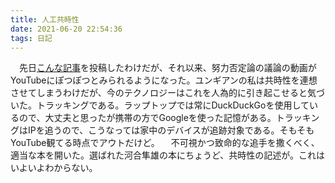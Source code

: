 ```yaml
---
title: 人工共時性
date: 2021-06-20 22:54:36
tags: 日記
---
```


　先日[こんな記事](https://yotsuyubi.github.io/2021/06/15/冷凍室のヨブ/)を投稿したわけだが、それ以来、努力否定論の議論の動画がYouTubeにぽつぽつとみられるようになった。ユンギアンの私は共時性を連想させてしまうわけだが、今のテクノロジーはこれを人為的に引き起こせると気づいた。トラッキングである。ラップトップでは常にDuckDuckGoを使用しているので、大丈夫と思ったが携帯の方でGoogleを使った記憶がある。トラッキングはIPを追うので、こうなっては家中のデバイスが追跡対象である。そもそもYouTube観てる時点でアウトだけど。
　不可視かつ致命的な追手を撒くべく、適当な本を開いた。選ばれた河合隼雄の本にちょうど、共時性の記述が。これはいよいよわからない。
